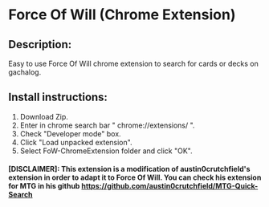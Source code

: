 # Force Of Will (Chrome Extension)

## Description:
Easy to use Force Of Will chrome extension to search for cards or decks on gachalog.

## Install instructions:
1. Download Zip.
2. Enter in chrome search bar " chrome://extensions/ ". 
3. Check "Developer mode" box. 
4. Click "Load unpacked extension". 
5. Select FoW-ChromeExtension folder and click "OK". 


#### [DISCLAIMER]:  This extension is a modification of austin0crutchfield's extension in order to adapt it to Force Of Will. You can check his extension for MTG in his github https://github.com/austin0crutchfield/MTG-Quick-Search
